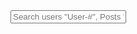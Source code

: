 <head>
  <link rel='stylesheet' href='styles.css'>
</head>
<body>
  <input type="text" id="input" onkeyup="filter()" placeholder="Search users &quot;User-#&quot;, Posts &quot;Post-#&quot;">
  <ul id="data"></ul>
</body>
<script src="test_dom.js"></script>
